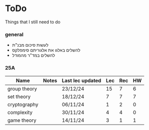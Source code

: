 # ToDo

Things that I still need to do

### general

 - לעשות סיכום מבנ"ת
 - להשלים באלגו את אלגוריתם סימפלקס
 - להשלים במד"ר מהמודל

### 25A

| Name | Notes | Last lec updated | Lec | Rec | HW |
|---|---|---|---|---|---|
| group theory | | 23/12/24 | 15 | 7 | 6 |
| set theory   | | 18/12/24 | 7 | 7 | 7 |
| cryptography | | 06/11/24 | 1 | 2 | 0 |
| complexity   | | 30/11/24 | 4 | 4 | 0 |
| game theory  | | 14/11/24 | 3 | 1 | 1 |

